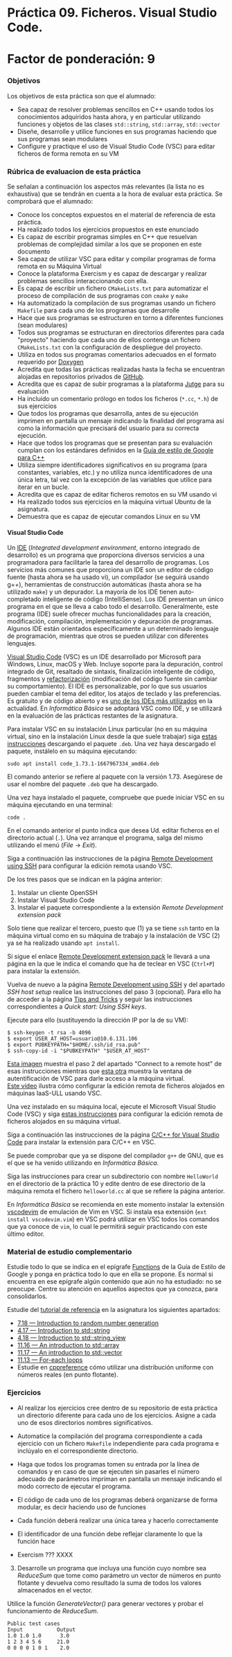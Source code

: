 # Práctica 09. Ficheros. Visual Studio Code.

# Factor de ponderación: 9

### Objetivos
Los objetivos de esta práctica son que el alumnado:
* Sea capaz de resolver problemas sencillos en C++ usando todos los conocimientos adquiridos hasta ahora, 
  y en particular utilizando funciones y objetos de las clases `std::string`, `std::array`, `std::vector`
* Diseñe, desarrolle y utilice funciones en sus programas haciendo que sus programas sean modulares
* Configure y practique el uso de Visual Studio Code (VSC) para editar ficheros de forma remota en su VM

### Rúbrica de evaluacion de esta práctica
Se señalan a continuación los aspectos más relevantes (la lista no es exhaustiva) que se tendrán en cuenta a la hora de evaluar esta práctica.
Se comprobará que el alumnado:
* Conoce los conceptos expuestos en el material de referencia de esta práctica.
* Ha realizado todos los ejercicios propuestos en este enunciado
* Es capaz de escribir programas simples en C++ que resuelvan problemas de complejidad similar a los que se proponen en este documento
* Sea capaz de utilizar VSC para editar y compilar programas de forma remota en su Máquina Virtual
* Conoce la plataforma Exercism y es capaz de descargar y realizar problemas sencillos interaccionando con ella.
* Es capaz de escribir un fichero `CMakeLists.txt` para automatizar el proceso de compilación de sus programas con `cmake` y `make`
* Ha automatizado la compilación de sus programas usando un fichero `Makefile` para cada uno de los programas que desarrolle 
* Hace que sus programas se estructuren en torno a diferentes funciones (sean modulares)
* Todos sus programas se estructuran en directorios diferentes para cada "proyecto" haciendo que cada uno de
  ellos contenga un fichero `CMakeLists.txt` con la configuración de despliegue del proyecto.
* Utiliza en todos sus programas comentarios adecuados en el formato requerido por
[Doxygen](https://www.doxygen.nl/index.html)
* Acredita que todas las prácticas realizadas hasta la fecha se encuentran alojadas en repositorios privados de 
[GitHub](https://github.com/).
* Acredita que es capaz de subir programas a la plataforma 
[Jutge](https://jutge.org/)
para su evaluación
* Ha incluido un comentario prólogo en todos los ficheros (`*.cc`, `*.h`) de sus ejercicios
* Que todos los programas que desarrolla, antes de su ejecución imprimen en pantalla un mensaje indicando la 
  finalidad del programa así como la información que precisará del usuario para su correcta ejecución.
* Hace que todos los programas que se presentan para su evaluación cumplan con los estándares definidos en la
[Guía de estilo de Google para C++](https://google.github.io/styleguide/cppguide.html) 
* Utiliza siempre identificadores significativos en su programa (para constantes, variables, etc.) y
  no utiliza nunca identificadores de una única letra, tal vez con la excepción de las variables que utilice para iterar en un bucle.
* Acredita que es capaz de editar ficheros remotos en su VM usando vi
* Ha realizado todos sus ejercicios en la máquina virtual Ubuntu de la asignatura.
* Demuestra que es capaz de ejecutar comandos Linux en su VM

#### Visual Studio Code
Un 
[IDE](https://en.wikipedia.org/wiki/Integrated_development_environment)
(*Integrated development environment*, entorno integrado de desarrollo) es un programa que proporciona
diversos servicios a una programadora para facilitarle la tarea del desarrollo de programas.
Los servicios más comunes que proporciona un IDE son un editor de código fuente (hasta ahora se ha usado vi),
un compilador (se seguirá usando g++), herramientas de construcción automáticas (hasta ahora se ha utilizado 
`make`) y un depurador. 
La mayoría de los IDE tienen auto-completado inteligente de código (IntelliSense). 
Los IDE presentan un único programa en el que se lleva a cabo todo el desarrollo. 
Generalmente, este programa (IDE) suele ofrecer muchas funcionalidades para la creación, modificación, compilación, implementación y depuración de programas.
Algunos IDE están orientados específicamente a un determinado lenguaje de programación, mientras que otros  se
pueden utilizar con diferentes lenguajes.

[Visual Studio Code](https://en.wikipedia.org/wiki/Visual_Studio_Code) 
(VSC) es un IDE desarrollado por Microsoft 
para Windows, Linux, macOS y Web. 
Incluye soporte para la depuración, control integrado de Git, resaltado de sintaxis, finalización inteligente de código, 
fragmentos y 
[refactorización](https://es.wikipedia.org/wiki/Refactorizaci%C3%B3n)
(modificación del código fuente sin cambiar su comportamiento).
El IDE es personalizable, por lo que sus usuarios pueden cambiar el tema del editor, los atajos de teclado y las preferencias. 
Es gratuito y de código abierto y es 
[uno de los IDEs más utilizados](https://www.geeksforgeeks.org/10-best-ide-for-web-developers-in-2022/)
en la actualidad.
En *Informática Básica* se adoptará VSC como IDE, y se utilizará en la evaluación de las prácticas
restantes de la asignatura.

Para instalar VSC en su instalación Linux particular (no en su máquina virtual, sino en la instalación Linux
desde la que suele trabajar) siga
[estas instrucciones](https://code.visualstudio.com/docs/setup/linux)
descargando el paquete `.deb`. 
Una vez haya descargado el paquete, instálelo en su máquina ejecutando:
```
sudo apt install code_1.73.1-1667967334_amd64.deb
```
El comando anterior se refiere al paquete con la versión 1.73.
Asegúrese de usar el nombre del paquete `.deb` que ha descargado.

Una vez haya instalado el paquete, compruebe que puede iniciar VSC en su máquina ejecutando en una terminal:
```
code .
```
En el comando anterior el punto indica que desea Ud. editar ficheros en el directorio actual (`.`).
Una vez arranque el programa, salga del mismo utilizando el menú (*File* -> *Exit*).

Siga a continuación las instrucciones de la página
[Remote Development using SSH](https://code.visualstudio.com/docs/remote/ssh)
para configurar la edición remota usando VSC.

De los tres pasos que se indican en la página anterior:
1. Instalar un cliente OpenSSH
2. Instalar Visual Studio Code
3. Instalar el paquete correspondiente a la extensión *Remote Development extension pack* 

Solo tiene que realizar el tercero, puesto que (1) ya se tiene `ssh` tanto en la máquina virtual como en su máquina de
trabajo y la instalación de VSC (2) ya se ha realizado usando `apt install`.

Si sigue el enlace
[Remote Development extension pack](https://marketplace.visualstudio.com/items?itemName=ms-vscode-remote.vscode-remote-extensionpack)
le llevará a una página en la que le indica el comando que ha de teclear en VSC (`Ctrl+P`) para instalar la
extensión.

Vuelva de nuevo a la página 
[Remote Development using SSH](https://code.visualstudio.com/docs/remote/ssh)
y del apartado *SSH host setup* realice las instrucciones del paso 3 (opcional). 
Para ello ha de acceder a la página 
[Tips and Tricks](https://code.visualstudio.com/docs/remote/troubleshooting#_improving-security-on-multi-user-servers)
y seguir las instrucciones correspondientes a *Quick start: Using SSH keys*.

Ejecute para ello (sustituyendo la dirección IP por la de su VM):
```
$ ssh-keygen -t rsa -b 4096
$ export USER_AT_HOST=usuario@10.6.131.106
$ export PUBKEYPATH="$HOME/.ssh/id_rsa.pub"
$ ssh-copy-id -i "$PUBKEYPATH" "$USER_AT_HOST"
```
[Esta imagen](https://raw.githubusercontent.com/fsande/IB-P01-EntornoIaaS/master/img/VSC-connect-to-host.png)
muestra el paso 2 del apartado "Connect to a remote host" de esas instrucciones mientras que
[esta otra](https://raw.githubusercontent.com/fsande/IB-P01-EntornoIaaS/master/img/VSC-password.png)
muestra la ventana de autentificación de VSC para darle acceso a la máquina virtual.  
[Este vídeo](https://youtu.be/pAUfwae-eWg) ilustra cómo configurar la edición remota de ficheros alojados en máquinas IaaS-ULL usando VSC.

Una vez instalado en su máquina local, ejecute el Microsoft Visual Studio Code (VSC) y siga 
[estas instrucciones](https://code.visualstudio.com/docs/remote/ssh)
para configurar la edición remota de ficheros alojados en su máquina virtual.  

Siga a continuación las instrucciones de la página
[C/C++ for Visual Studio Code](https://code.visualstudio.com/docs/languages/cpp)
para instalar la extensión para C/C++ en VSC.

Se puede comprobar que ya se dispone del compilador `g++` de GNU, que es el que se ha venido utilizando en
*Informática Básica*.

Siga las instrucciones para crear un subdirectorio con nombre `HelloWorld` en el directorio de la práctica 10
y edite dentro de ese directorio de la máquina remota el fichero `helloworld.cc` al que se refiere la página
anterior.

En *Informática Básica* se recomienda en este momento instalar la extensión 
[vscodevim](https://marketplace.visualstudio.com/items?itemName=vscodevim.vim)
de emulación de Vim en VSC.
Si instala esa extensión (`ext install vscodevim.vim`) en VSC podrá utilizar en VSC todos los comandos que ya
conoce de `vim`, lo cual le permitirá seguir practicando con este último editor.


### Material de estudio complementario
Estudie todo lo que se indica en el epígrafe 
[Functions](https://google.github.io/styleguide/cppguide.html#Functions)
de la Guía de Estilo de Google y ponga en práctica todo lo que en ella se propone.
Es normal si encuentra en ese epígrafe algún contenido que aún no ha estudiado: no se preocupe. 
Centre su atención en aquellos aspectos que ya conozca, para consolidarlos.

Estudie del
[tutorial de referencia](https://www.learncpp.com/)
en la asignatura los siguientes apartados:
* [7.18 — Introduction to random number generation](https://www.learncpp.com/cpp-tutorial/introduction-to-random-number-generation/)
* [4.17 — Introduction to std::string](https://www.learncpp.com/cpp-tutorial/introduction-to-stdstring/)
* [4.18 — Introduction to std::string_view](https://www.learncpp.com/cpp-tutorial/introduction-to-stdstring_view/)
* [11.16 — An introduction to std::array](https://www.learncpp.com/cpp-tutorial/an-introduction-to-stdarray/)
* [11.17 — An introduction to std::vector](https://www.learncpp.com/cpp-tutorial/an-introduction-to-stdvector/)
* [11.13 — For-each loops](https://www.learncpp.com/cpp-tutorial/for-each-loops/)
* Estudie en 
[cppreference](https://en.cppreference.com/w/cpp/numeric/random/uniform_real_distribution)
cómo utilizar una distribución uniforme con números reales (en punto flotante).

### Ejercicios
* Al realizar los ejercicios cree dentro de su repositorio de esta práctica un directorio diferente
para cada uno de los ejercicios.
Asigne a cada uno de esos directorios nombres significativos. 
* Automatice la compilación del programa correspondiente a cada ejercicio con un fichero `Makefile`
independiente para cada programa e inclúyalo en el correspondiente directorio.
* Haga que todos los programas tomen su entrada por la línea de comandos y en caso de que se ejecuten sin
  pasarles el número adecuado de parámetros impriman en pantalla un mensaje indicando el modo correcto de
  ejecutar el programa.
* El código de cada uno de los programas deberá organizarse de forma modular, es decir haciendo uso de funciones 
* Cada función deberá realizar una única tarea y hacerlo correctamente 
* El identificador de una función debe reflejar claramente lo que la función hace 

* Exercism ??? XXXX

3. Desarrolle un programa que incluya una función cuyo nombre sea *ReduceSum* que tome como parámetro un
vector de números en punto flotante y devuelva como resultado la suma de todos los valores almacenados en el
vector.

Utilice la función *GenerateVector()* para generar vectores y probar el funcionamiento de *ReduceSum*.

```
Public test cases
Input           Output
1.0 1.0 1.0      3.0
1 2 3 4 5 6     21.0
0 0 0 0 1 0 1    2.0
```
